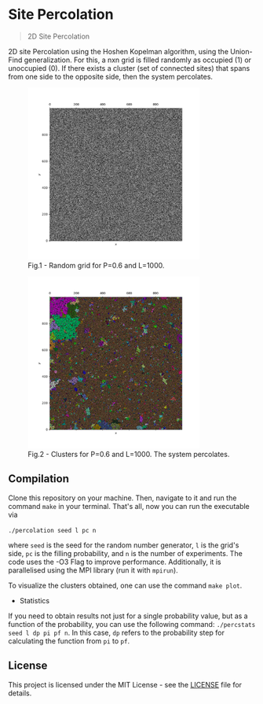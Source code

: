 Site Percolation
=====
> 2D Site Percolation

2D site Percolation using the Hoshen Kopelman algorithm, using the Union-Find generalization. For this, a nxn grid is filled randomly as occupied (1) or unoccupied (0). If there exists a cluster (set of connected sites) that spans from one side to the opposite side, then the system percolates.

<figure>
  <img src="./pic/Grid.png" width=350 height=350 aling="center" title="Grid">
  <figcaption>Fig.1 - Random grid for P=0.6 and L=1000. </figcaption>
</figure>

<figure>
  <img src="./pic/Cluster.png" width=350 height=350 aling="center" title="Cluster">
  <figcaption>Fig.2 - Clusters for P=0.6 and L=1000. The system percolates. </figcaption>
</figure>

## Compilation

Clone this repository on your machine. Then, navigate to it and run the command `make` in your terminal. That's all, now you can run the executable via

```./percolation seed l pc n```

where `seed` is the seed for the random number generator, `l` is the grid's side, `pc` is the filling probability, and `n` is the number of experiments.
The code uses the -O3 Flag to improve performance. Additionally, it is parallelised using the MPI library (run it with `mpirun`).

To visualize the clusters obtained, one can use the command `make plot`.

- Statistics

If you need to obtain results not just for a single probability value, but as a function of the probability, you can use the following command: `./percstats seed l dp pi pf n`. In this case, `dp` refers to the probability step for calculating the function from `pi` to `pf`.

## License

This project is licensed under the MIT License - see the [LICENSE](LICENSE) file for details.
